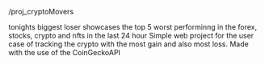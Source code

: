 /proj_cryptoMovers


tonights biggest loser
showcases the top 5 worst performinng in the forex, stocks, crypto and nfts in the last 24 hour
Simple web project for the user case of tracking the crypto with the most gain and also most loss. Made with the use of the CoinGeckoAPI 